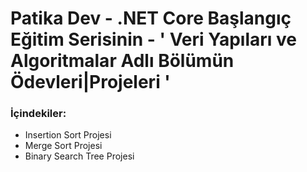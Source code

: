 # Patika Dev - .NET Core Başlangıç Eğitim Serisinin - ' Veri Yapıları ve Algoritmalar Adlı Bölümün Ödevleri|Projeleri '

### İçindekiler:
- Insertion Sort Projesi
- Merge Sort Projesi
- Binary Search Tree Projesi
